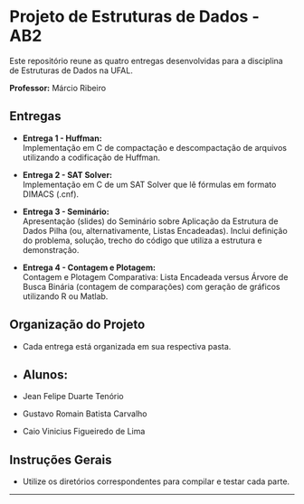 # Projeto de Estruturas de Dados - AB2

Este repositório reune as quatro entregas desenvolvidas para a disciplina de Estruturas de Dados na UFAL.

**Professor:** Márcio Ribeiro

## Entregas

- **Entrega 1 - Huffman:**  
  Implementação em C de compactação e descompactação de arquivos utilizando a codificação de Huffman.

- **Entrega 2 - SAT Solver:**  
  Implementação em C de um SAT Solver que lê fórmulas em formato DIMACS (.cnf).

- **Entrega 3 - Seminário:**  
  Apresentação (slides) do Seminário sobre Aplicação da Estrutura de Dados Pilha (ou, alternativamente, Listas Encadeadas). Inclui definição do problema, solução, trecho do código que utiliza a estrutura e demonstração.

- **Entrega 4 - Contagem e Plotagem:**  
  Contagem e Plotagem Comparativa: Lista Encadeada versus Árvore de Busca Binária (contagem de comparações) com geração de gráficos utilizando R ou Matlab.

## Organização do Projeto
- Cada entrega está organizada em sua respectiva pasta.
  
- ## Alunos:
- Jean Felipe Duarte Tenório
- Gustavo Romain Batista Carvalho
- Caio Vinicius Figueiredo de Lima

## Instruções Gerais

- Utilize os diretórios correspondentes para compilar e testar cada parte.

---
